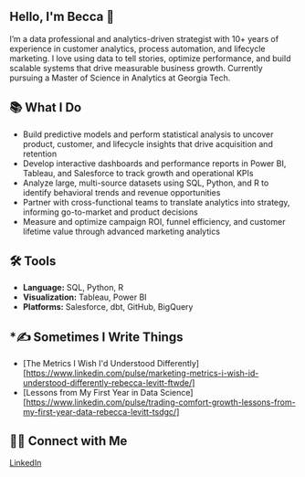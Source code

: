 ## Hello, I'm Becca 👋

I’m a data professional and analytics-driven strategist with 10+ years of experience in customer analytics, process automation, and lifecycle marketing. I love using data to tell stories, optimize performance, and build scalable systems that drive measurable business growth. Currently pursuing a Master of Science in Analytics at Georgia Tech.

## 📚 **What I Do**
- Build predictive models and perform statistical analysis to uncover product, customer, and lifecycle insights that drive acquisition and retention
- Develop interactive dashboards and performance reports in Power BI, Tableau, and Salesforce to track growth and operational KPIs
- Analyze large, multi-source datasets using SQL, Python, and R to identify behavioral trends and revenue opportunities
- Partner with cross-functional teams to translate analytics into strategy, informing go-to-market and product decisions
- Measure and optimize campaign ROI, funnel efficiency, and customer lifetime value through advanced marketing analytics

## 🛠️ **Tools**
- **Language:** SQL, Python, R  
- **Visualization:** Tableau, Power BI
- **Platforms:** Salesforce, dbt, GitHub, BigQuery

## *✍️ **Sometimes I Write Things**
- [The Metrics I Wish I'd Understood Differently][https://www.linkedin.com/pulse/marketing-metrics-i-wish-id-understood-differently-rebecca-levitt-ftwde/]
- [Lessons from My First Year in Data Science][https://www.linkedin.com/pulse/trading-comfort-growth-lessons-from-my-first-year-data-rebecca-levitt-tsdgc/]

## 👋🏻 **Connect with Me**
[LinkedIn](https://www.linkedin.com/in/beccalevitt/)
